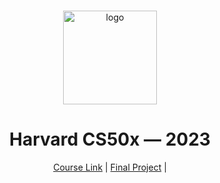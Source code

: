 <br>

<p align="center">
<img src="./images/H.png" alt="logo" height="150"/>
</p>

<h1 align="center">
Harvard CS50x — 2023
</h1>

<p align="center">
  <a href="https://cs50.harvard.edu/x/2023/">Course Link</a> |
  <a href="https://github.com/mancuoj/watchlist">Final Project</a> |
</p>
